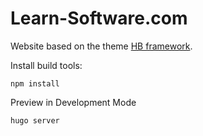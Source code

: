 # Learn-Software.com

Website based on the theme [HB framework](https://hbstack.dev/en/).



Install build tools:
```
npm install
```

Preview in Development Mode
```
hugo server
```
